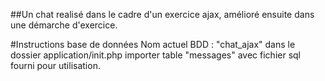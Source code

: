 ##Un chat realisé dans le cadre d'un exercice ajax, amélioré ensuite dans une démarche d'exercice.

#Instructions base de données
Nom actuel BDD : "chat_ajax" dans le dossier application/init.php importer table "messages" avec fichier sql fourni pour utilisation.
